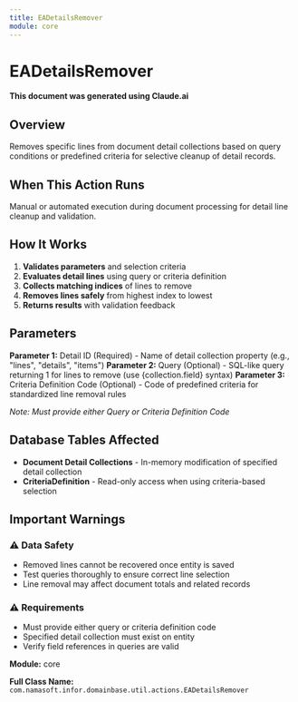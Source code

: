 ```yaml
---
title: EADetailsRemover
module: core
---
```



<div class='entity-flows'>

# EADetailsRemover

**This document was generated using Claude.ai**

## Overview

Removes specific lines from document detail collections based on query conditions or predefined criteria for selective cleanup of detail records.

## When This Action Runs

Manual or automated execution during document processing for detail line cleanup and validation.

## How It Works

1. **Validates parameters** and selection criteria
2. **Evaluates detail lines** using query or criteria definition
3. **Collects matching indices** of lines to remove
4. **Removes lines safely** from highest index to lowest
5. **Returns results** with validation feedback

## Parameters

**Parameter 1:** Detail ID (Required) - Name of detail collection property (e.g., "lines", "details", "items")
**Parameter 2:** Query (Optional) - SQL-like query returning 1 for lines to remove (use {collection.field} syntax)
**Parameter 3:** Criteria Definition Code (Optional) - Code of predefined criteria for standardized line removal rules

*Note: Must provide either Query or Criteria Definition Code*

## Database Tables Affected

- **Document Detail Collections** - In-memory modification of specified detail collection
- **CriteriaDefinition** - Read-only access when using criteria-based selection

## Important Warnings

### ⚠️ Data Safety
- Removed lines cannot be recovered once entity is saved
- Test queries thoroughly to ensure correct line selection
- Line removal may affect document totals and related records

### ⚠️ Requirements
- Must provide either query or criteria definition code
- Specified detail collection must exist on entity
- Verify field references in queries are valid

**Module:** core

**Full Class Name:** `com.namasoft.infor.domainbase.util.actions.EADetailsRemover`


</div>

